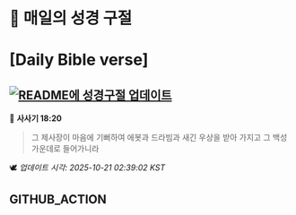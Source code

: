 # 🙏 매일의 성경 구절
# [Daily Bible verse]
## [![README에 성경구절 업데이트](https://github.com/DONGSUKA/first_test/actions/workflows/update-readme-bible.yml/badge.svg)](https://github.com/DONGSUKA/first_test/actions/workflows/update-readme-bible.yml)
<!-- START_BIBLE_VERSE -->
📖 **사사기 18:20**
> 그 제사장이 마음에 기뻐하여 에봇과 드라빔과 새긴 우상을 받아 가지고 그 백성 가운데로 들어가니라

🕊️ _업데이트 시각: 2025-10-21 02:39:02 KST_
  <!-- END_BIBLE_VERSE -->
## GITHUB_ACTION
